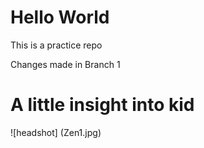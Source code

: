 # Hello World
This is a practice repo 

Changes made in Branch 1

# A little insight into kid
![headshot] (Zen1.jpg)
